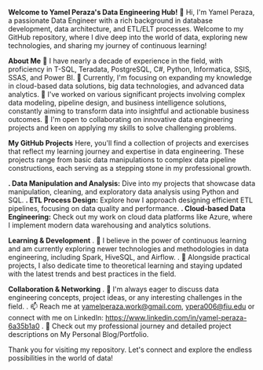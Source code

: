 **Welcome to Yamel Peraza's Data Engineering Hub!**
👋 Hi, I'm Yamel Peraza, a passionate Data Engineer with a rich background in database development, data architecture, and ETL/ELT processes. Welcome to my GitHub repository, where I dive deep into the world of data, exploring new technologies, and sharing my journey of continuous learning!

**About Me**
🌱 I have nearly a decade of experience in the field, with proficiency in T-SQL, Teradata, PostgreSQL, C#, Python, Informatica, SSIS, SSAS, and Power BI.
🔭 Currently, I'm focusing on expanding my knowledge in cloud-based data solutions, big data technologies, and advanced data analytics.
💼 I've worked on various significant projects involving complex data modeling, pipeline design, and business intelligence solutions, constantly aiming to transform data into insightful and actionable business outcomes.
🤝 I'm open to collaborating on innovative data engineering projects and keen on applying my skills to solve challenging problems.

**My GitHub Projects**
Here, you'll find a collection of projects and exercises that reflect my learning journey and expertise in data engineering. These projects range from basic data manipulations to complex data pipeline constructions, each serving as a stepping stone in my professional growth.

**. Data Manipulation and Analysis:** Dive into my projects that showcase data manipulation, cleaning, and exploratory data analysis using Python and SQL.
**. ETL Process Design:** Explore how I approach designing efficient ETL pipelines, focusing on data quality and performance.
**. Cloud-based Data Engineering:** Check out my work on cloud data platforms like Azure, where I implement modern data warehousing and analytics solutions.

**Learning & Development**
. 🌟 I believe in the power of continuous learning and am currently exploring newer technologies and methodologies in data engineering, including Spark, HiveSQL, and Airflow.
. 📘 Alongside practical projects, I also dedicate time to theoretical learning and staying updated with the latest trends and best practices in the field.

**Collaboration & Networking**
. 💬 I'm always eager to discuss data engineering concepts, project ideas, or any interesting challenges in the field.
. 📫 Reach me at yamelperaza.work@gmail.com, ypera006@fiu.edu or connect with me on LinkedIn: https://www.linkedin.com/in/yamel-peraza-6a35b1a0
. 📝 Check out my professional journey and detailed project descriptions on My Personal Blog/Portfolio.

Thank you for visiting my repository. Let's connect and explore the endless possibilities in the world of data!
